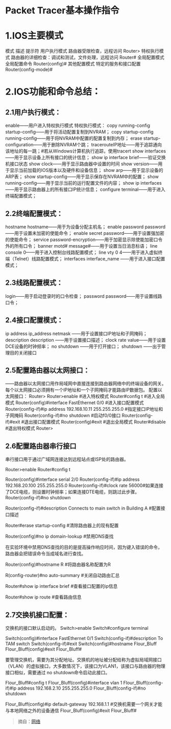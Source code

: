 # Packet Tracer基本操作指令

# 1.IOS主要模式

模式 描述 提示符
用户执行模式 路由器受限检查，远程访问 Router>
特权执行模式 路由器的详细检查：调试和测试，文件处理，远程访问 Router#
全局配置模式 全局配置命令 Router(config)#
其他配置模式 特定的服务和接口配置 Router(config-mode)#

# 2.IOS功能和命令总结：

## 2.1用户执行模式：

enable——用户进入特权执行模式
特权执行模式：
copy running-config startup-config——用于将活动配置复制到NVRAM；
copy startup-config running-config——用于将NVRAM中配置的配置复制到内存；
erase startup-configuration——用于删除NVRAM个跳；
tracerouteIP地址——用于追踪通向该地址的每一跳；#若从Windows计算机执行追踪，使用tracert
show interfaces——用于显示设备上所有接口的统计信息；
show ip interface brief——验证交换机接口状态
show clock——用于显示路由器中设置的时间
show version——用于显示当前加载的IOS版本以及硬件和设备信息；
show arp——用于显示设备的ARP表；
show startup-config——用于显示保存在NVRAM中的配置；
show running-config——用于显示当前的运行配置文件的内容；
show ip interfaces——用于显示路由器上的所有接口IP统计信息；
configure terminal——用于进入终端配置模式；

## 2.2终端配置模式：

hostname hostname——用于为设备分配主机名；
enable password password——用于设置未加密的使能命令；
enable secret password——用于设置强加密的使能命令；
service password-encryption——用于加密显示除使能加密口令外的所有口令；
banner motd# message#——用于设置当日消息标语；
line console 0——用于进入控制台线路配置模式；
line vty 0 4——用于进入虚拟终端（Telnet）线路配置模式；
interfaces interface_name ——用于进入接口配置模式；

## 2.3线路配置模式：

login——用于启动登录时的口令检查；
password password——用于设置线路口令；

## 2.4接口配置模式：

ip address ip_address netmask ——用于设置接口IP地址和子网掩码；
description description ——用于设置接口描述；
clock rate value——用于设置DCE设备的时钟频率；
no shutdown ——用于打开接口；
shutdown ——出于管理目的关闭接口

## 2.5配置路由器以太网接口：

——路由器以太网接口用作局域网中直接连接到路由器网络中的终端设备的网关。每个以太网接口必须拥有一个IP地址和一个子网掩码才能路由IP数据包。
配置以太网接口：
Router>
Router>enable #进入特权模式
Router#config t #进入全局模式
Router(config)#interface FastEthernet 0/0 #进入接口配置模式
Router(config-if)#ip address 192.168.10.11 255.255.255.0 #指定接口IP地址和子网掩码
Router(config-if)#no shutdown #启动f0/0接口
Router(config-if)#exit #退出接口配置模式
Router(config)#exit #退出全局模式
Router#disable #退出特权模式
Router>

## 2.6配置路由器串行接口

串行接口用于通过广域网连接达到远程站点或ISP处的路由器。

Router>enable
Router#config t

Router(config)#interface serial 2/0
Router(config-if)#ip address 192.168.20.100 255.255.255.0
Router(config-if)#clock rate 56000#如果连接了DCE电缆，则设置时钟频率；如果连接DTE电缆，则跳过此步骤。
Router(config-if)#no shutdown

Router(config-if)#description Connects to main switch in Building A #配置接口描述

Router#erase startup-config #清除路由器上的现有配置

Router(config)#no ip domain-lookup #禁用DNS查找

在实验环境中禁用DNS查找的目的是提高操作响应时间，因为键入错误的命令，路由器会把错误命令当成域名进行查找。

Router(config)#hostname R #将路由器名称配置为R

R(config-router)#no auto-summary #关闭自动路由汇总

Router#show ip interface brief #查看接口配置的ip信息

Router#show ip route  #查看路由信息

 

## 2.7交换机接口配置：

交换机的接口默认启动的。
Switch>enable
Switch#configure terminal

Switch(config)#interface FastEthernet 0/1
Switch(config-if)#description To TAM switch
Switch(config-if)#exit
Switch(config)#hostname Flour_Bluff
Flour_Bluff(config)#exit
Flour_Bluff#



要管理交换机，需要为其分配地址。交换机的地址被分配给称为虚拟局域网接口（VLAN）的虚拟接口，大多数情况下，该接口为VLAN1，该接口与路由器的物理接口相似，需要通过
no shutdown命令启动此接口。

Flour_Bluff#config t
Flour_Bluff(config)#interface vlan 1
Flour_Bluff(config-if)#ip address 192.168.2.10 255.255.255.0
Flour_Bluff(config-if)#no shutdown

Flour_Bluff(config)#ip default-gateway 192.168.1.1 #交换机需要一个网关才能与本地网络之外的设备通信
Flour_Bluff(config)#exit
Flour_Bluff#



> 摘自：[网络](https://www.cnblogs.com/elontian/p/9006897.html)